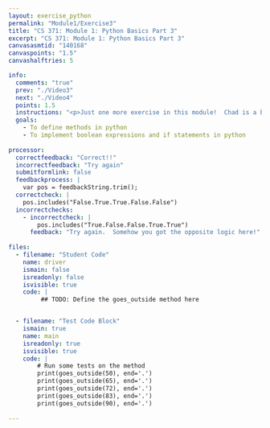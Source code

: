 ```yaml
---
layout: exercise_python
permalink: "Module1/Exercise3"
title: "CS 371: Module 1: Python Basics Part 3"
excerpt: "CS 371: Module 1: Python Basics Part 3"
canvasasmtid: "140168"
canvaspoints: "1.5"
canvashalftries: 5

info:
  comments: "true"
  prev: "./Video3"
  next: "./Video4"
  points: 1.5
  instructions: "<p>Just one more exercise in this module!  Chad is a big baby when it comes to going outside.  He only goes outside if it's more than 60 degrees Fahrenheit but less than 80 degrees Fahrenheit.  Write a method called <code>goes_outside</code> that takes one parameter for the temperature and returns <code>True</code> if Chad is willing to go outside and <code>False</code> otherwise."
  goals:
    - To define methods in python
    - To implement boolean expressions and if statements in python
    
processor:  
  correctfeedback: "Correct!!" 
  incorrectfeedback: "Try again"
  submitformlink: false
  feedbackprocess: | 
    var pos = feedbackString.trim();
  correctcheck: |
    pos.includes("False.True.True.False.False")
  incorrectchecks:
    - incorrectcheck: |
        pos.includes("True.False.False.True.True")
      feedback: "Try again.  Somehow you got the opposite logic here!" 
 
files:
  - filename: "Student Code"
    name: driver
    ismain: false
    isreadonly: false
    isvisible: true
    code: | 
         ## TODO: Define the goes_outside method here


  - filename: "Test Code Block"
    ismain: true
    name: main
    isreadonly: true
    isvisible: true
    code: |
        # Run some tests on the method
        print(goes_outside(50), end='.')
        print(goes_outside(65), end='.')
        print(goes_outside(72), end='.')
        print(goes_outside(83), end='.')
        print(goes_outside(90), end='.')
        
---
```

